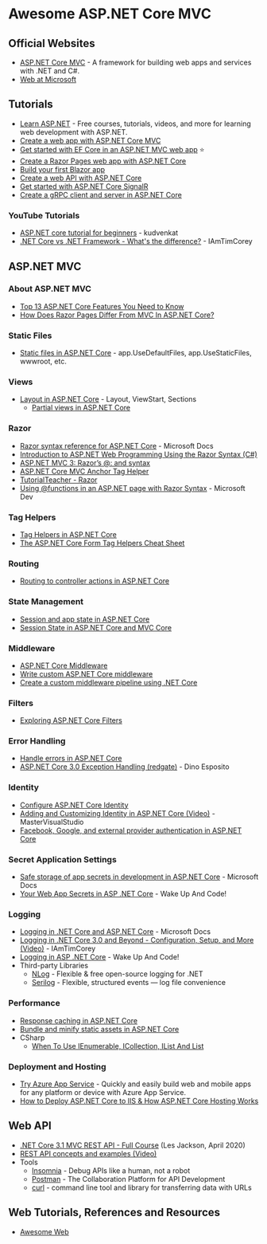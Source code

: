 # Awesome ASP.NET Core MVC

## Official Websites
* [ASP.NET Core MVC](https://dotnet.microsoft.com/apps/aspnet) - A framework for building web apps and services with .NET and C#.
* [Web at Microsoft](https://developer.microsoft.com/en-us/web/)

## Tutorials
* [Learn ASP.NET](https://dotnet.microsoft.com/learn/aspnet) - Free courses, tutorials, videos, and more for learning web development with ASP.NET.
* [Create a web app with ASP.NET Core MVC](https://docs.microsoft.com/en-us/aspnet/core/tutorials/first-mvc-app/)
* [Get started with EF Core in an ASP.NET MVC web app](https://docs.microsoft.com/en-us/aspnet/core/data/ef-mvc/intro?view=aspnetcore-2.2) :star:
* [Create a Razor Pages web app with ASP.NET Core](https://docs.microsoft.com/en-us/aspnet/core/tutorials/razor-pages/)
* [Build your first Blazor app](https://docs.microsoft.com/en-us/aspnet/core/tutorials/build-your-first-blazor-app)
* [Create a web API with ASP.NET Core](https://docs.microsoft.com/en-us/aspnet/core/tutorials/first-web-api)
* [Get started with ASP.NET Core SignalR](https://docs.microsoft.com/en-us/aspnet/core/tutorials/signalr)
* [Create a gRPC client and server in ASP.NET Core](https://docs.microsoft.com/en-us/aspnet/core/tutorials/grpc/grpc-start)

### YouTube Tutorials
* [ASP.NET core tutorial for beginners](https://www.youtube.com/playlist?list=PL6n9fhu94yhVkdrusLaQsfERmL_Jh4XmU) - kudvenkat
* [.NET Core vs .NET Framework - What's the difference?](https://www.youtube.com/watch?v=79UWvR734wI) - IAmTimCorey

## ASP.NET MVC
### About ASP.NET MVC
* [Top 13 ASP.NET Core Features You Need to Know](https://stackify.com/asp-net-core-features/)
* [How Does Razor Pages Differ From MVC In ASP.NET Core?](https://exceptionnotfound.net/razor-pages-how-does-it-differ-from-mvc-in-asp-net-core/)

### Static Files
* [Static files in ASP.NET Core](https://docs.microsoft.com/en-us/aspnet/core/fundamentals/static-files) - app.UseDefaultFiles, app.UseStaticFiles, wwwroot, etc.

### Views
* [Layout in ASP.NET Core](https://docs.microsoft.com/en-us/aspnet/core/mvc/views/layout?view=aspnetcore-3.0) - Layout, ViewStart, Sections
  * [Partial views in ASP.NET Core](https://docs.microsoft.com/en-us/aspnet/core/mvc/views/partial)

### Razor
* [Razor syntax reference for ASP.NET Core](https://docs.microsoft.com/en-us/aspnet/core/mvc/views/razor?view=aspnetcore-3.0) - Microsoft Docs
* [Introduction to ASP.NET Web Programming Using the Razor Syntax (C#)](https://docs.microsoft.com/en-us/aspnet/web-pages/overview/getting-started/introducing-razor-syntax-c)
* [ASP.NET MVC 3: Razor’s @: and <text> syntax](https://weblogs.asp.net/scottgu/asp-net-mvc-3-razor-s-and-lt-text-gt-syntax)
* [ASP.NET Core MVC Anchor Tag Helper](https://www.davepaquette.com/archive/2015/06/01/mvc-6-anchor-tag-helper.aspx)
* [TutorialTeacher - Razor](http://www.tutorialsteacher.com/mvc/razor-syntax)
* [Using @functions in an ASP.NET page with Razor Syntax](https://blogs.msdn.microsoft.com/timlee/2010/07/30/using-functions-in-an-asp-net-page-with-razor-syntax/) - Microsoft Dev
 
### Tag Helpers
* [Tag Helpers in ASP.NET Core](https://docs.microsoft.com/en-us/aspnet/core/mvc/views/tag-helpers/intro)
* [The ASP.NET Core Form Tag Helpers Cheat Sheet](https://jonhilton.net/aspnet-core-forms-cheat-sheet/)

### Routing
  * [Routing to controller actions in ASP.NET Core](https://docs.microsoft.com/en-us/aspnet/core/mvc/controllers/routing)

### State Management
* [Session and app state in ASP.NET Core](https://docs.microsoft.com/en-us/aspnet/core/fundamentals/app-state)
* [Session State in ASP.NET Core and MVC Core](https://dzone.com/articles/session-state-in-aspnet-core-and-mvc-core)

### Middleware
  * [ASP.NET Core Middleware](https://docs.microsoft.com/en-us/aspnet/core/fundamentals/middleware/?view=aspnetcore-3.0)
  * [Write custom ASP.NET Core middleware](https://docs.microsoft.com/en-us/aspnet/core/fundamentals/middleware/write)
  * [Create a custom middleware pipeline using .NET Core](https://medium.com/@huzaifa.asif/create-a-custom-middleware-pipeline-using-net-core-c60fde242ad9)
 
### Filters
* [Exploring ASP.NET Core Filters](https://www.dotnettricks.com/learn/aspnetcore/mvc-core-filters-real-world-exmaple)

### Error Handling
* [Handle errors in ASP.NET Core](https://docs.microsoft.com/en-us/aspnet/core/fundamentals/error-handling)
* [ASP.NET Core 3.0 Exception Handling (redgate)](https://www.red-gate.com/simple-talk/dotnet/net-development/asp-net-core-3-0-exception-handling/) - Dino Esposito

### Identity
* [Configure ASP.NET Core Identity](https://docs.microsoft.com/en-us/aspnet/core/security/authentication/identity-configuration)
* [Adding and Customizing Identity in ASP.NET Core (Video)](https://www.youtube.com/watch?v=GblxFZpR10w) - MasterVisualStudio
* [Facebook, Google, and external provider authentication in ASP.NET Core](https://docs.microsoft.com/en-us/aspnet/core/security/authentication/social/)

### Secret Application Settings 
* [Safe storage of app secrets in development in ASP.NET Core](https://docs.microsoft.com/en-us/aspnet/core/security/app-secrets) - Microsoft Docs
* [Your Web App Secrets in ASP .NET Core](https://wakeupandcode.com/your-web-app-secrets-in-asp-net-core/) - Wake Up And Code!

### Logging
* [Logging in .NET Core and ASP.NET Core](https://docs.microsoft.com/en-us/aspnet/core/fundamentals/logging) - Microsoft Docs
* [Logging in .NET Core 3.0 and Beyond - Configuration, Setup, and More (Video)](https://www.youtube.com/watch?v=oXNslgIXIbQ) - 
IAmTimCorey
* [Logging in ASP .NET Core](https://wakeupandcode.com/logging-in-asp-net-core/) - Wake Up And Code!  
* Third-party Libraries
  * [NLog](https://nlog-project.org/) - Flexible & free open-source logging for .NET
  * [Serilog](https://serilog.net/) - Flexible, structured events — log file convenience
### Performance
* [Response caching in ASP.NET Core](https://docs.microsoft.com/en-us/aspnet/core/performance/caching/response?view=aspnetcore-3.0)
* [Bundle and minify static assets in ASP.NET Core](https://docs.microsoft.com/en-us/aspnet/core/client-side/bundling-and-minification)
* CSharp
  * [When To Use IEnumerable, ICollection, IList And List](https://www.claudiobernasconi.ch/2013/07/22/when-to-use-ienumerable-icollection-ilist-and-list/)
  
###  Deployment and Hosting
* [Try Azure App Service](http://tryappservice.azure.com) - Quickly and easily build web and mobile apps for any platform or device with Azure App Service.
* [How to Deploy ASP.NET Core to IIS & How ASP.NET Core Hosting Works](https://stackify.com/how-to-deploy-asp-net-core-to-iis/)
  
## Web API
* [.NET Core 3.1 MVC REST API - Full Course](https://www.youtube.com/watch?v=fmvcAzHpsk8) (Les Jackson, April 2020)
* [REST API concepts and examples (Video)](https://www.youtube.com/watch?v=7YcW25PHnAA)
* Tools
  * [Insomnia](https://insomnia.rest/) - Debug APIs like a human, not a robot
  * [Postman](https://www.getpostman.com/) - The Collaboration Platform for API Development
  * [curl](https://curl.haxx.se/) - command line tool and library for transferring data with URLs

## Web Tutorials, References and Resources
* [Awesome Web](https://github.com/NajiElKotob/Awesome-Web)
